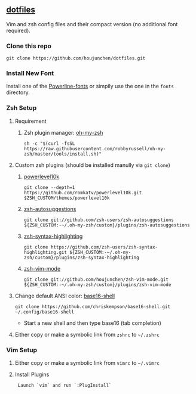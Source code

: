 ## [dotfiles](https://github.com/houjunchen/dotfiles)

Vim and zsh config files and their compact version (no additional font required).

### Clone this repo

```shell
git clone https://github.com/houjunchen/dotfiles.git
```

### Install New Font

Install one of the [Powerline-fonts](https://github.com/powerline/fonts) or simpily use the one in the `fonts` directory.

### Zsh Setup

1. Requirement
   1. Zsh plugin manager: [oh-my-zsh](https://github.com/robbyrussell/oh-my-zsh)

      ```shell
      sh -c "$(curl -fsSL https://raw.githubusercontent.com/robbyrussell/oh-my-zsh/master/tools/install.sh)"
      ```

2. Custom zsh plugins (should be installed manully via `git clone`)
   1. [powerlevel10k](https://github.com/romkatv/powerlevel10k)

      ```shell
      git clone --depth=1 https://github.com/romkatv/powerlevel10k.git $ZSH_CUSTOM/themes/powerlevel10k
      ```

   2. [zsh-autosuggestions](https://github.com/zsh-users/zsh-autosuggestions)

        ```shell
        git clone git://github.com/zsh-users/zsh-autosuggestions ${ZSH_CUSTOM:-~/.oh-my-zsh/custom}/plugins/zsh-autosuggestions
        ```

   3. [zsh-syntax-highlighting](https://github.com/zsh-users/zsh-syntax-highlighting)

        ```shell
        git clone https://github.com/zsh-users/zsh-syntax-highlighting.git ${ZSH_CUSTOM:-~/.oh-my-zsh/custom}/plugins/zsh-syntax-highlighting
        ```

   4. [zsh-vim-mode](https://github.com/houjunchen/zsh-vim-mode)

        ```shell
        git clone git://github.com/houjunchen/zsh-vim-mode.git ${ZSH_CUSTOM:-~/.oh-my-zsh/custom}/plugins/zsh-vim-mode
        ```

3. Change default ANSI color: [base16-shell](https://github.com/chriskempson/base16-shell)

   ```shell
   git clone https://github.com/chriskempson/base16-shell.git ~/.config/base16-shell
   ```

   * Start a new shell and then type base16 (tab completion)

4. Either copy or make a symbolic link from `zshrc` to `~/.zshrc`

### Vim Setup

1. Either copy or make a symbolic link from `vimrc` to `~/.vimrc`

2. Install Plugins

   ```shell
    Launch `vim` and run `:PlugInstall`
   ```
